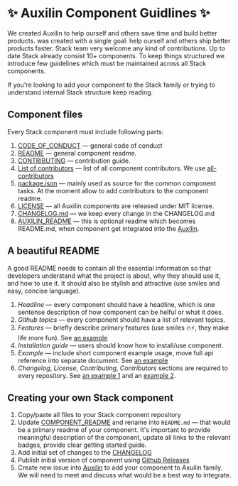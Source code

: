 # ✨ Auxilin Component Guidlines ✨

We created Auxilin to help ourself and others save time and build better products. was created with a single goal: help ourself and others ship better products faster. Stack team very welcome any kind of contributions. Up to date Stack already consist 10+ components. To keep things structured we introduce few guidelines which must be maintained across all Stack components. 

If you're looking to add your component to the Stack family or trying to understand internal Stack structure keep reading. 

## Component files

Every Stack component must include following parts:
1. [CODE_OF_CONDUCT](./CODE_OF_CONDUCT.md) — general code of conduct
2. [README](./COMPONENT_README.md) — general component readme.
3. [CONTRIBUTING](./CONTRIBUTING.md) — contribution guide.
4. [List of contributors](./all-contributorssrc) — list of all component contributors. We use [all-contributors](https://github.com/kentcdodds/all-contributors)
5. [package.json](./package.json) — mainly used as source for the common component tasks. At the moment allow to add contributors to the component readme.
6. [LICENSE](./LICENSE) — all Auxilin components are released under MIT license.
7. [CHANGELOG.md](./CHANGELOG.md) — we keep every change in the CHANGELOG.md
8. [AUXILIN_README](./AUXILIN_README.md) — this is optional readme which becomes README.md, when component get integrated into the [Auxilin](https://github.com/auxilincom/auxilin). 

## A beautiful README

A good README needs to contain all the essential information so that developers understand what the project is about, why they should use it, and how to use it. It should also be stylish and attractive (use smiles and easy, concise language). 

1. *Headline* — every component should have a headline, which is one sentense description of how component can be helful or what it does. 
2. *Github topics* — every component should have a list of relevant topics.
3. *Features* — briefly describe primary features (use smiles 🔥⚡️, they make life more fun). See [an example](https://github.com/paralect/node-mongo#features)
4. *Installation guide* — users should know how to install/use component.
5. *Example* — include short component example usage, move full api reference into separate document. See [an example](https://github.com/paralect/node-mongo#quick-example)
6. *Changelog*, *License*, *Contributing*, *Contributors* sections are required to every repository. See [an example 1](./COMPONENT_README.md) and an [example 2](https://github.com/auxilincom/node-mongo#change-log).

## Creating your own Stack component

1. Copy/paste all files to your Stack component repository
2. Update [COMPONENT_README](./COMPONENT_README.md) and rename into `README.md` — that would be a primary readme of your component. It's important to provide meaningful description of the component, update all links to the relevant badges, provide clear getting started guide.
3. Add initial set of changes to the [CHANGELOG](./CHANGELOG.md)
4. Publish initial version of component using [Github Releases](https://help.github.com/articles/creating-releases/)
5. Create new issue into [Auxilin](https://github.com/auxilincom/auxilin/issues/new) to add your component to Axuilin family. We will need to meet and discuss what would be a best way to integrate.
